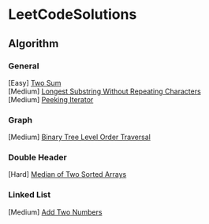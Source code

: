 # LeetCodeSolutions

## Algorithm
### General
[Easy] [Two Sum](https://github.com/ldale1/LeetCodeSolutions/blob/main/Easy/TwoSum.cs) \
[Medium] [Longest Substring Without Repeating Characters](https://github.com/ldale1/LeetCodeSolutions/blob/main/Medium/LongestSubstringWithoutRepeatingCharacters.cs)\
[Medium] [Peeking Iterator](https://github.com/ldale1/LeetCodeSolutions/blob/main/Medium/PeekingIterator.cs)


### Graph
[Medium] [Binary Tree Level Order Traversal](https://github.com/ldale1/LeetCodeSolutions/blob/main/Medium/BinaryTreeLevelOrderTraversal.cs)


### Double Header
[Hard] [Median of Two Sorted Arrays](https://github.com/ldale1/LeetCodeSolutions/blob/main/Hard/MedianOfTwoSortedArrays.cs)

### Linked List
[Medium] [Add Two Numbers](https://github.com/ldale1/LeetCodeSolutions/blob/main/Medium/AddTwoNumbers.cs) 
